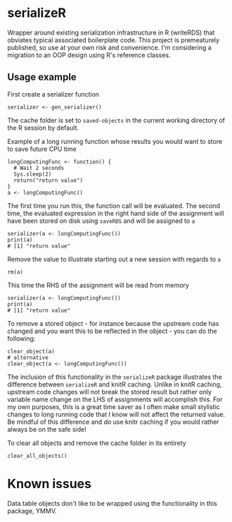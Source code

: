 # serializeR

Wrapper around existing serialization infrastructure in R (writeRDS) that
obviates typical associated boilerplate code. This project is premeaturely published, so 
use at your own risk and convenience. I'm considering a migration to an OOP design using 
R's reference classes.

## Usage example

First create a serializer function

    serializer <- gen_serializer()

The cache folder is set to `saved-objects` in the current working directory of
the R session by default.

Example of a long running function whose results you would want to
store to save future CPU time

    longComputingFunc <- function() {
      # Wait 2 seconds
      Sys.sleep(2)
      return("return value")
    }
    a <- longComputingFunc()

The first time you run this, the function call will be evaluated. The second
time, the evaluated expression in the right hand side of the assignment will
have been stored on disk using `saveRDS` and will be assigned to `a`

    serializer(a <- longComputingFunc())
    print(a)
    # [1] "return value"

Remove the value to illustrate starting out a new session with regards to `a`

    rm(a)

This time the RHS of the assignment will be read from memory

    serializer(a <- longComputingFunc())
    print(a)
    # [1] "return value"

To remove a stored object - for instance because the upstream code has changed
and you want this to be reflected in the object - you can do the following:

    clear_object(a)
    # alternative
    clear_object(a <- longComputingFunc())

The inclusion of this functionality in the `serializeR` package illustrates the
difference between `serializeR` and knitR caching. Unlike in knitR caching,
upstream code changes will not break the stored result but rather only variable
name change on the LHS of assignments will accomplish this. For my own
purposes, this is a great time saver as I often make small stylistic changes to
long running code that I know will not affect the returned value. Be mindful of
this difference and *do* use knitr caching if you would rather always be on the safe
side!

To clear all objects and remove the cache folder in its entirety

    clear_all_objects()


# Known issues

Data.table objects don't like to be wrapped using the functionality in this package, YMMV.
